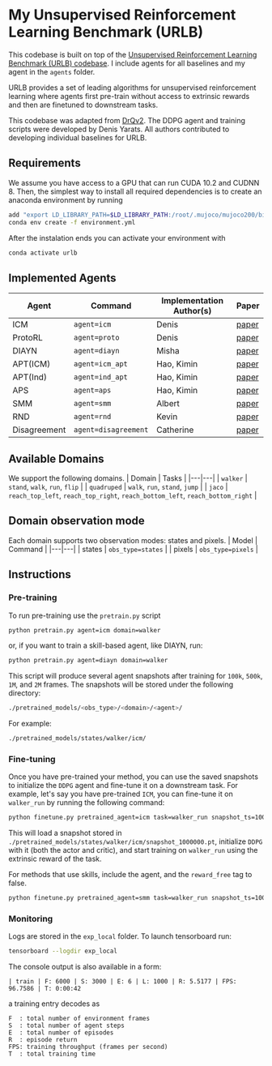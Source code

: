 # My Unsupervised Reinforcement Learning Benchmark (URLB)

This codebase is built on top of the [Unsupervised Reinforcement Learning Benchmark (URLB) codebase](https://anonymous.4open.science/r/urlb). I include agents for all baselines and my agent in the `agents` folder. 

URLB provides a set of leading algorithms for unsupervised reinforcement learning where agents first pre-train without access to extrinsic rewards and then are finetuned to downstream tasks.

This codebase was adapted from [DrQv2](https://github.com/facebookresearch/drqv2). The DDPG agent and training scripts were developed by Denis Yarats. All authors contributed to developing individual baselines for URLB.

## Requirements
We assume you have access to a GPU that can run CUDA 10.2 and CUDNN 8. Then, the simplest way to install all required dependencies is to create an anaconda environment by running
```sh
add "export LD_LIBRARY_PATH=$LD_LIBRARY_PATH:/root/.mujoco/mujoco200/bin" in your ~/.bashrc if you install by: 
conda env create -f environment.yml
```
After the instalation ends you can activate your environment with
```sh
conda activate urlb
```

## Implemented Agents
| Agent | Command | Implementation Author(s) | Paper |
|---|---|---|---|
| ICM | `agent=icm` | Denis | [paper](https://arxiv.org/abs/1705.05363)|
| ProtoRL | `agent=proto` | Denis | [paper](https://arxiv.org/abs/2102.11271)|
| DIAYN | `agent=diayn` | Misha | [paper](https://arxiv.org/abs/1802.06070)|
| APT(ICM) | `agent=icm_apt` | Hao, Kimin | [paper](https://arxiv.org/abs/2103.04551)|
| APT(Ind) | `agent=ind_apt` | Hao, Kimin | [paper](https://arxiv.org/abs/2103.04551)|
| APS | `agent=aps` | Hao, Kimin | [paper](http://proceedings.mlr.press/v139/liu21b.html)|
| SMM | `agent=smm` | Albert | [paper](https://arxiv.org/abs/1906.05274) |
| RND | `agent=rnd` | Kevin | [paper](https://arxiv.org/abs/1810.12894) |
| Disagreement | `agent=disagreement` | Catherine | [paper](https://arxiv.org/abs/1906.04161) |

## Available Domains
We support the following domains.
| Domain | Tasks |
|---|---|
| `walker` | `stand`, `walk`, `run`, `flip` |
| `quadruped` | `walk`, `run`, `stand`, `jump` |
| `jaco` | `reach_top_left`, `reach_top_right`, `reach_bottom_left`, `reach_bottom_right` |


## Domain observation mode
Each domain supports two observation modes: states and pixels.
| Model | Command |
|---|---|
| states | `obs_type=states` |
| pixels | `obs_type=pixels` |


## Instructions
### Pre-training
To run pre-training use the `pretrain.py` script
```sh
python pretrain.py agent=icm domain=walker
```
or, if you want to train a skill-based agent, like DIAYN, run:
```sh
python pretrain.py agent=diayn domain=walker
```
This script will produce several agent snapshots after training for `100k`, `500k`, `1M`, and `2M` frames. The snapshots will be stored under the following directory:
```sh
./pretrained_models/<obs_type>/<domain>/<agent>/
```
For example:
```sh
./pretrained_models/states/walker/icm/
```

### Fine-tuning
Once you have pre-trained your method, you can use the saved snapshots to initialize the `DDPG` agent and fine-tune it on a downstream task. For example, let's say you have pre-trained `ICM`, you can fine-tune it on `walker_run` by running the following command:
```sh
python finetune.py pretrained_agent=icm task=walker_run snapshot_ts=1000000 obs_type=states
```
This will load a snapshot stored in `./pretrained_models/states/walker/icm/snapshot_1000000.pt`, initialize `DDPG` with it (both the actor and critic), and start training on `walker_run` using the extrinsic reward of the task.

For methods that use skills, include the agent, and the `reward_free` tag to false.
```sh
python finetune.py pretrained_agent=smm task=walker_run snapshot_ts=1000000 obs_type=states agent=smm reward_free=false
```

### Monitoring
Logs are stored in the `exp_local` folder. To launch tensorboard run:
```sh
tensorboard --logdir exp_local
```
The console output is also available in a form:
```
| train | F: 6000 | S: 3000 | E: 6 | L: 1000 | R: 5.5177 | FPS: 96.7586 | T: 0:00:42
```
a training entry decodes as
```
F  : total number of environment frames
S  : total number of agent steps
E  : total number of episodes
R  : episode return
FPS: training throughput (frames per second)
T  : total training time
```
